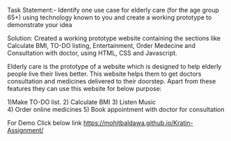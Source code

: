 Task Statement:-
Identify one use case for elderly care (for the age group 65+) using technology known to you and create a working prototype to demonstrate your idea

Solution:
Created a working prototype website containing the sections like Calculate BMI, TO-DO listing, Entertainment, Order Medecine and Consultation with doctor,  using HTML, CSS and Javascript.

Elderly care is the prototype of a website which is designed to help elderly people live their lives better. 
This website helps them to get doctors consultation and medicines delivered to their doorstep. Apart from these features they can use this website for below purpose: 

1)Make TO-DO list. 
2) Calculate BMI 
3) Listen Music  
4) Order online medicines 
5) Book appointment with doctor for consultation

For Demo Click below link
https://mohitbaldawa.github.io/Kratin-Assignment/
